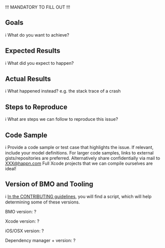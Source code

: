 !!! MANDATORY TO FILL OUT !!!
<!---

**Feature Request**: Just fill in the first two sections below.

**Bugs**: To help you as fast as possible with an issue please describe your issue
and the steps you have taken to reproduce it in as many details as possible.

-->

## Goals
ℹ What do you want to achieve?


## Expected Results
ℹ What did you expect to happen?


## Actual Results
ℹ What happened instead? e.g. the stack trace of a crash


## Steps to Reproduce
ℹ What are steps we can follow to reproduce this issue?


## Code Sample
ℹ 
Provide a code sample or test case that highlights the issue.
If relevant, include your model definitions.
For larger code samples, links to external gists/repositories are preferred.
Alternatively share confidentially via mail to XXX@happn.com
Full Xcode projects that we can compile ourselves are ideal!


## Version of BMO and Tooling
ℹ 
[In the CONTRIBUTING guidelines](https://github.com/happn-app/BMO/blob/devz.open_sourcing/CONTRIBUTING.md#speeding-things-up-runner), you will find a script, which will help determining some of these versions.

BMO version: ?

Xcode version: ?

iOS/OSX version: ?

Dependency manager + version: ?
